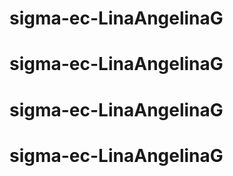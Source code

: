 # sigma-ec-LinaAngelinaG
# sigma-ec-LinaAngelinaG
# sigma-ec-LinaAngelinaG
# sigma-ec-LinaAngelinaG
